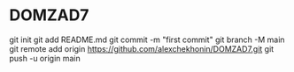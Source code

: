 # DOMZAD7
git init
git add README.md
git commit -m "first commit"
git branch -M main
git remote add origin https://github.com/alexchekhonin/DOMZAD7.git
git push -u origin main